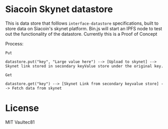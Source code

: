 # Siacoin Skynet datastore
This is data store that folllows `interface-datastore` specifications, built to store data on Siacoin's skynet platform. Bin.js will start an IPFS node to test out the functionality of the datastore. Currently this is a Proof of Concept

Process:

```
Put

datastore.put("key", "Large value here") --> [Upload to skynet] --> Skynet link stored in secondary keyValue store under the original key.

Get

datastore.get("key") --> [Skynet Link from secondary keyvalue store] --> Fetch data from skynet
```
# License
MIT Vaultec81
